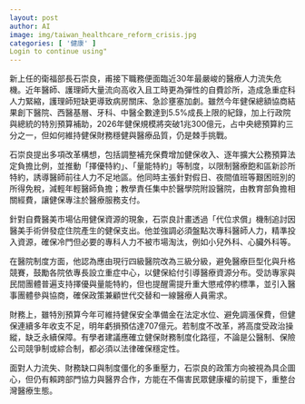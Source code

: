 ```yaml
---
layout: post
author: AI
image: img/taiwan_healthcare_reform_crisis.jpg
categories: [ '健康' ]
Login to continue using"
---
```

新上任的衛福部長石崇良，甫接下職務便面臨近30年最嚴峻的醫療人力流失危機。近年醫師、護理師大量流向高收入且工時更為彈性的自費診所，造成急重症科人力緊縮，護理師短缺更導致病房關床、急診壅塞加劇。雖然今年健保總額協商結果創下醫院、西醫基層、牙科、中醫全數達到5.5%成長上限的紀錄，加上行政院與總統的特別預算補助，2026年健保規模將突破1兆300億元，占中央總預算約三分之一，但如何維持健保財務穩健與醫療品質，仍是棘手挑戰。  

石崇良提出多項改革構想，包括調整補充保費增加健保收入、逐年擴大公務預算法定負擔比例，並推動「擇優特約」、「量能特約」等制度，以限制醫療飽和區新診所特約，誘導醫師前往人力不足地區。他同時主張針對假日、夜間值班等艱困班別的所得免稅，減輕年輕醫師負擔；教學責任集中於醫學院附設醫院，由教育部負擔相關經費，讓健保專注於醫療服務支付。  

針對自費醫美市場佔用健保資源的現象，石崇良計畫透過「代位求償」機制追討因醫美手術併發症住院產生的健保支出。他並強調必須盤點次專科醫師人力，精準投入資源，確保冷門但必要的專科人力不被市場淘汰，例如小兒外科、心臟外科等。  

在醫院制度方面，他認為應由現行四級醫院改為三級分級，避免醫療巨型化與升格競賽，鼓勵各院依專長設立重症中心，以健保給付引導醫療資源分布。受訪專家與民間團體普遍支持擇優與量能特約，但也提醒需提升重大懲戒停約標準，並引入醫事團體參與協商，確保政策兼顧世代交替和一線醫療人員需求。  

財務上，雖特別預算今年可維持健保安全準備金在法定水位、避免調漲保費，但健保連續多年收支不足，明年虧損預估達707億元。若制度不改革，將高度受政治操縱，缺乏永續保障。有學者建議應確立健保財務制度化路徑，不論是公醫制、保險公司競爭制或綜合制，都必須以法律確保穩定性。  

面對人力流失、財務缺口與制度僵化的多重壓力，石崇良的政策方向被視為具企圖心，但仍有賴跨部門協力與醫界合作，方能在不傷害民眾健康權的前提下，重整台灣醫療生態。